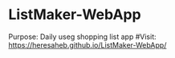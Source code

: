 # ListMaker-WebApp
Purpose: Daily useg shopping list app
#Visit:  https://heresaheb.github.io/ListMaker-WebApp/
